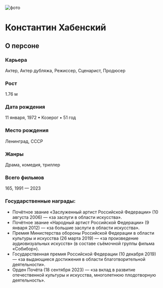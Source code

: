 ![фото](https://private-user-images.githubusercontent.com/154066759/291946685-8608924d-444b-4d7a-b345-7caa3f1da578.jpg?jwt=eyJhbGciOiJIUzI1NiIsInR5cCI6IkpXVCJ9.eyJpc3MiOiJnaXRodWIuY29tIiwiYXVkIjoicmF3LmdpdGh1YnVzZXJjb250ZW50LmNvbSIsImtleSI6ImtleTEiLCJleHAiOjE3MDMwODgxOTksIm5iZiI6MTcwMzA4Nzg5OSwicGF0aCI6Ii8xNTQwNjY3NTkvMjkxOTQ2Njg1LTg2MDg5MjRkLTQ0NGItNGQ3YS1iMzQ1LTdjYWEzZjFkYTU3OC5qcGc_WC1BbXotQWxnb3JpdGhtPUFXUzQtSE1BQy1TSEEyNTYmWC1BbXotQ3JlZGVudGlhbD1BS0lBSVdOSllBWDRDU1ZFSDUzQSUyRjIwMjMxMjIwJTJGdXMtZWFzdC0xJTJGczMlMkZhd3M0X3JlcXVlc3QmWC1BbXotRGF0ZT0yMDIzMTIyMFQxNTU4MTlaJlgtQW16LUV4cGlyZXM9MzAwJlgtQW16LVNpZ25hdHVyZT1lOGViZDA0M2FjZDFkNWJkODEzMTkyZDYyYmZjNTA5YTZiZmE1MmEzMGQzZTE0ZTY1ODE5NGU5NjUxYjkzY2Q3JlgtQW16LVNpZ25lZEhlYWRlcnM9aG9zdCZhY3Rvcl9pZD0wJmtleV9pZD0wJnJlcG9faWQ9MCJ9.o5P9zDtufomUn6PqwYOYA3v3f9_MxIAJrq3RFFNPjBM)
# Константин Хабенский

## О персоне

### Карьера
Актер, Актер дубляжа, Режиссер, Сценарист, Продюсер
### Рост
1.76 м

### Дата рождения
11 января, 1972 • Козерог • 51 год


### Место рождения
Ленинград, СССР
### Жанры
Драма, комедия, триллер

### Всего фильмов
165, 1991 — 2023

### Государственные награды:
- Почётное звание «Заслуженный артист Российской Федерации» (10 августа 2006) — «за заслуги в области искусства».
- Почётное звание «Народный артист Российской Федерации» (9 января 2012) — «за большие заслуги в области искусства».
- Премия Министерства обороны Российской Федерации в области культуры и искусства (26 марта 2019) — «за произведение аудиовизуальных искусств» (в составе съёмочной группы фильма «Собибор»).
- Государственная премия Российской Федерации (10 декабря 2019) — «за выдающиеся достижения в области благотворительной деятельности».
- Орден Почёта (18 сентября 2023) — «за вклад в развитие отечественной культуры и искусства, многолетнюю плодотворную деятельность».
